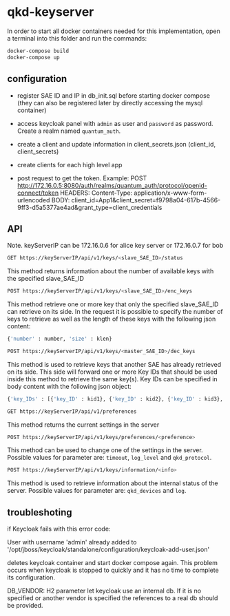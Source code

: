 # qkd-keyserver

In order to start all docker containers needed for this implementation, open a terminal into this folder and run the commands:
```sh
docker-compose build
docker-compose up
```

## configuration

- register SAE ID and IP in db_init.sql before starting docker compose (they can also be registered later by directly accessing the mysql container)

- access keycloak panel with `admin` as user and `password` as password. Create a realm named `quantum_auth`.
- create a client and update information in client_secrets.json (client_id, client_secrets)
- create clients for each high level app
- post request to get the token. Example:
POST http://172.16.0.5:8080/auth/realms/quantum_auth/protocol/openid-connect/token
	HEADERS: Content-Type: application/x-www-form-urlencoded
	BODY: client_id=App1&client_secret=f9798a04-617b-4566-9ff3-d5a5377ae4ad&grant_type=client_credentials


## API
Note. keyServerIP can be 172.16.0.6 for alice key server or 172.16.0.7 for bob

```sh
GET https://keyServerIP/api/v1/keys/<slave_SAE_ID>/status
```
This method returns information about the number of available keys with the specified slave_SAE_ID

```sh
POST https://keyServerIP/api/v1/keys/<slave_SAE_ID>/enc_keys
```
This method retrieve one or more key that only the specified slave_SAE_ID can retrieve on its side. In the request it is possible to specify the number of keys to retrieve as well as the length of these keys with the following json content:
```sh
{'number' : number, 'size' : klen}
```

```sh
POST https://keyServerIP/api/v1/keys/<master_SAE_ID>/dec_keys
```
This method is used to retrieve keys that another SAE has already retrieved on its side. This side will forward one or more Key IDs that should be used inside this method to retrieve the same key(s).
Key IDs can be specified in body content with the following json object:
```sh
{'key_IDs' : [{'key_ID' : kid1}, {'key_ID' : kid2}, {'key_ID' : kid3}, ...]}
```


```sh
GET https://keyServerIP/api/v1/preferences
```
This method returns the current settings in the server

```sh
POST https://keyServerIP/api/v1/keys/preferences/<preference>
```
This method can be used to change one of the settings in the server. Possible values for <preference> parameter are: `timeout`, `log_level` and `qkd_protocol`.

```sh
POST https://keyServerIP/api/v1/keys/information/<info>
```
This method is used to retrieve information about the internal status of the server. Possible values for <info> parameter are: `qkd_devices` and `log`.

## troubleshoting
if Keycloak fails with this error code:

User with username 'admin' already added to '/opt/jboss/keycloak/standalone/configuration/keycloak-add-user.json'

deletes keycloak container and start docker compose again. This problem occurs when keycloak is stopped to quickly and it has no time to complete its configuration.

DB_VENDOR: H2 parameter let keycloak use an internal db. If it is no specified or another vendor is specified the references to a real db should be provided.
